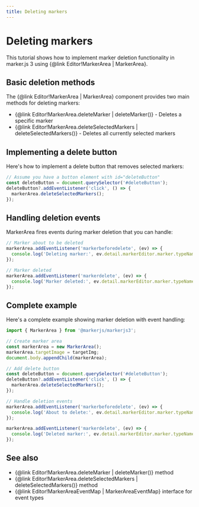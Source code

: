 ```yaml
---
title: Deleting markers
---
```


# Deleting markers

This tutorial shows how to implement marker deletion functionality in marker.js 3 using {@link Editor!MarkerArea | MarkerArea}.

## Basic deletion methods

The {@link Editor!MarkerArea | MarkerArea} component provides two main methods for deleting markers:

- {@link Editor!MarkerArea.deleteMarker | deleteMarker()} - Deletes a specific marker
- {@link Editor!MarkerArea.deleteSelectedMarkers | deleteSelectedMarkers()} - Deletes all currently selected markers

## Implementing a delete button

Here's how to implement a delete button that removes selected markers:

```ts
// Assume you have a button element with id="deleteButton"
const deleteButton = document.querySelector('#deleteButton');
deleteButton?.addEventListener('click', () => {
  markerArea.deleteSelectedMarkers();
});
```

## Handling deletion events

MarkerArea fires events during marker deletion that you can handle:

```ts
// Marker about to be deleted
markerArea.addEventListener('markerbeforedelete', (ev) => {
  console.log('Deleting marker:', ev.detail.markerEditor.marker.typeName);
});

// Marker deleted
markerArea.addEventListener('markerdelete', (ev) => {
  console.log('Marker deleted:', ev.detail.markerEditor.marker.typeName);
});
```

## Complete example

Here's a complete example showing marker deletion with event handling:

```ts
import { MarkerArea } from '@markerjs/markerjs3';

// Create marker area
const markerArea = new MarkerArea();
markerArea.targetImage = targetImg;
document.body.appendChild(markerArea);

// Add delete button
const deleteButton = document.querySelector('#deleteButton');
deleteButton?.addEventListener('click', () => {
  markerArea.deleteSelectedMarkers();
});

// Handle deletion events
markerArea.addEventListener('markerbeforedelete', (ev) => {
  console.log('About to delete:', ev.detail.markerEditor.marker.typeName);
});

markerArea.addEventListener('markerdelete', (ev) => {
  console.log('Deleted marker:', ev.detail.markerEditor.marker.typeName);
});
```

## See also

- {@link Editor!MarkerArea.deleteMarker | deleteMarker()} method
- {@link Editor!MarkerArea.deleteSelectedMarkers | deleteSelectedMarkers()} method
- {@link Editor!MarkerAreaEventMap | MarkerAreaEventMap} interface for event types

